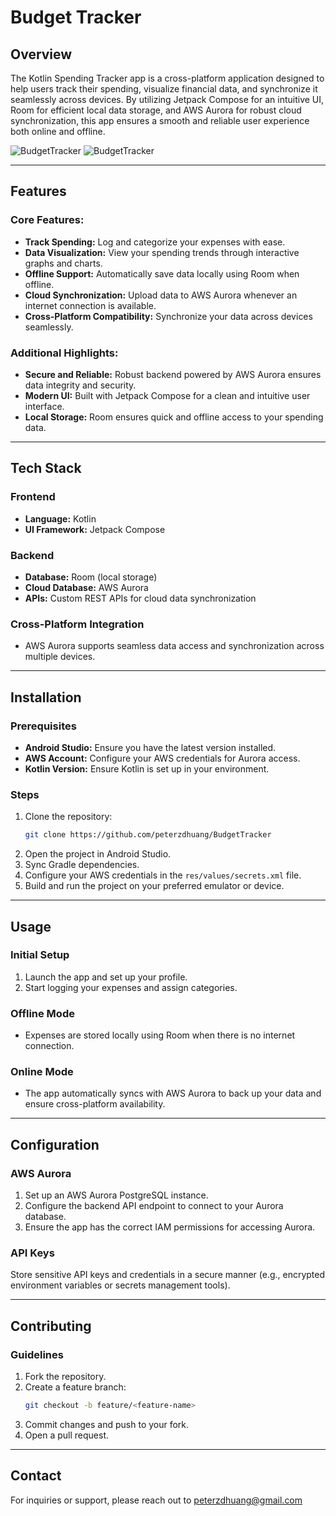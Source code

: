 
# Budget Tracker

## Overview
The Kotlin Spending Tracker app is a cross-platform application designed to help users track their spending, visualize financial data, and synchronize it seamlessly across devices. By utilizing Jetpack Compose for an intuitive UI, Room for efficient local data storage, and AWS Aurora for robust cloud synchronization, this app ensures a smooth and reliable user experience both online and offline.

![BudgetTracker](images/budget1.png)
![BudgetTracker](images/budget4.png)





---

## Features

### Core Features:
- **Track Spending:** Log and categorize your expenses with ease.
- **Data Visualization:** View your spending trends through interactive graphs and charts.
- **Offline Support:** Automatically save data locally using Room when offline.
- **Cloud Synchronization:** Upload data to AWS Aurora whenever an internet connection is available.
- **Cross-Platform Compatibility:** Synchronize your data across devices seamlessly.

### Additional Highlights:
- **Secure and Reliable:** Robust backend powered by AWS Aurora ensures data integrity and security.
- **Modern UI:** Built with Jetpack Compose for a clean and intuitive user interface.
- **Local Storage:** Room ensures quick and offline access to your spending data.

---

## Tech Stack

### Frontend
- **Language:** Kotlin
- **UI Framework:** Jetpack Compose

### Backend
- **Database:** Room (local storage)
- **Cloud Database:** AWS Aurora
- **APIs:** Custom REST APIs for cloud data synchronization

### Cross-Platform Integration
- AWS Aurora supports seamless data access and synchronization across multiple devices.

---

## Installation

### Prerequisites
- **Android Studio:** Ensure you have the latest version installed.
- **AWS Account:** Configure your AWS credentials for Aurora access.
- **Kotlin Version:** Ensure Kotlin is set up in your environment.

### Steps
1. Clone the repository:
   ```bash
   git clone https://github.com/peterzdhuang/BudgetTracker
   ```
2. Open the project in Android Studio.
3. Sync Gradle dependencies.
4. Configure your AWS credentials in the `res/values/secrets.xml` file.
5. Build and run the project on your preferred emulator or device.

---

## Usage

### Initial Setup
1. Launch the app and set up your profile.
2. Start logging your expenses and assign categories.

### Offline Mode
- Expenses are stored locally using Room when there is no internet connection.

### Online Mode
- The app automatically syncs with AWS Aurora to back up your data and ensure cross-platform availability.

---

## Configuration

### AWS Aurora
1. Set up an AWS Aurora PostgreSQL instance.
2. Configure the backend API endpoint to connect to your Aurora database.
3. Ensure the app has the correct IAM permissions for accessing Aurora.

### API Keys
Store sensitive API keys and credentials in a secure manner (e.g., encrypted environment variables or secrets management tools).

---

## Contributing

### Guidelines
1. Fork the repository.
2. Create a feature branch:
   ```bash
   git checkout -b feature/<feature-name>
   ```
3. Commit changes and push to your fork.
4. Open a pull request.

---

## Contact
For inquiries or support, please reach out to peterzdhuang@gmail.com

